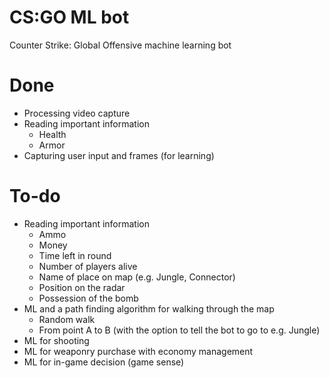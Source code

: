 # CS:GO ML bot
Counter Strike: Global Offensive machine learning bot

# Done
- Processing video capture
- Reading important information
  - Health
  - Armor
- Capturing user input and frames (for learning)
  
# To-do
- Reading important information
  - Ammo
  - Money
  - Time left in round
  - Number of players alive
  - Name of place on map (e.g. Jungle, Connector)
  - Position on the radar
  - Possession of the bomb
- ML and a path finding algorithm for walking through the map
  - Random walk
  - From point A to B (with the option to tell the bot to go to e.g. Jungle)
- ML for shooting
- ML for weaponry purchase with economy management
- ML for in-game decision (game sense)

